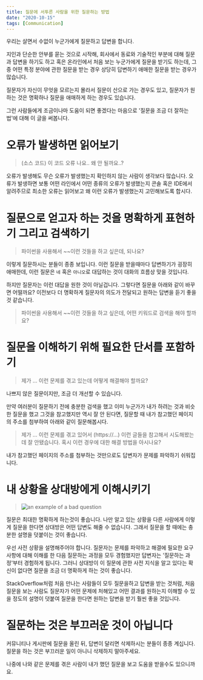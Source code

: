 ```yaml
---
title: 질문에 서투른 사람을 위한 질문하는 방법
date: "2020-10-15"
tags: [Communication]
---
```


우리는 살면서 수없이 누군가에게 질문하고 답변을 합니다.

지인과 단순한 안부를 묻는 것으로 시작해, 회사에서 동료와 기술적인 부분에 대해 질문과 답변을 하기도 하고 혹은 온라인에서 처음 보는 누군가에게 질문을 받기도 하는데, 그중 어떤 특정 분야에 관한 질문을 받는 경우 상당히 답변하기 애매한 질문을 받는 경우가 많습니다.

질문자가 자신이 무엇을 모르는지 몰라서 질문이 산으로 가는 경우도 있고, 질문자가 원하는 것은 명확하나 질문을 애매하게 하는 경우도 있습니다.

그런 사람들에게 조금이나마 도움이 되면 좋겠다는 마음으로 '질문을 조금 더 잘하는 법'에 대해 이 글을 써봅니다.

# 오류가 발생하면 읽어보기

> (소스 코드) 이 코드 오류 나요.. 왜 안 될까요..?

오류가 발생해도 무슨 오류가 발생했는지 확인하지 않는 사람이 생각보다 많습니다. 오류가 발생하면 보통 어떤 라인에서 어떤 종류의 오류가 발생했는지 콘솔 혹은 IDE에서 알려주므로 최소한 오류는 읽어보고 왜 이런 오류가 발생했는지 고민해보도록 합시다.

# 질문으로 얻고자 하는 것을 명확하게 표현하기 그리고 검색하기

> 파이썬을 사용해서 ~~이런 것들을 하고 싶은데, 되나요?

이렇게 질문하시는 분들이 종종 보입니다. 이런 질문을 받을때마다 답변하기가 굉장히 애매한데, 이런 질문은 `네` 혹은 `아니오`로 대답하는 것이 대화의 흐름상 맞을 것입니다.

하지만 질문자는 이런 대답을 원한 것이 아닐겁니다. 그렇다면 질문을 아래와 같이 바꾸면 어떨까요? 이전보다 더 명확하게 질문자의 의도가 전달되고 원하는 답변을 듣기 좋을것 같습니다.

> 파이썬을 사용해서 ~~이런 것들을 하고 싶은데, 어떤 키워드로 검색을 해야 할까요?


# 질문을 이해하기 위해 필요한 단서를 포함하기

> 제가 ... 이런 문제를 겪고 있는데 어떻게 해결해야 할까요?

나쁘지 않은 질문이지만, 조금 더 개선할 수 있습니다.

만약 여러분이 질문하기 전에 충분한 검색을 했고 이미 누군가가 내가 하려는 것과 비슷한 질문을 했고 그것을 참고했지만 역시 잘 안 된다면, 질문할 때 내가 참고했던 페이지의 주소를 첨부하여 아래와 같이 질문해봅시다.    

> 제가 ... 이런 문제를 겪고 있어서 (https://...) 이런 글들을 참고해서 시도해봤는데 잘 안됐습니다. 혹시 이런 경우에 대한 해결 방법을 아시나요? 

내가 참고했던 페이지의 주소를 첨부하는 것만으로도 답변자가 문제를 파악하기 쉬워집니다.


# 내 상황을 상대방에게 이해시키기

> ![an example of a bad question](/images/how-to-question/bad-question.png)

질문은 최대한 명확하게 하는것이 좋습니다. 나만 알고 있는 상황을 다른 사람에게 이렇게 질문을 한다면 상대방은 어떤 답변도 해줄 수 없습니다. 그래서 질문을 할 때에는 충분한 설명을 덧붙이는 것이 좋습니다.

우선 사전 상황을 설명해주어야 합니다. 질문자는 문제를 파악하고 해결에 필요한 요구사항에 대해 이해를 한 다음 질문하는 과정을 모두 경험했지만 답변자는 '질문하는 과정'부터 경험하게 됩니다. 그러니 상대방이 이 질문에 관한 사전 지식을 알고 있다는 확신이 없다면 질문을 조금 더 명확하게 하는 것이 좋습니다.

StackOverflow처럼 처음 만나는 사람들이 모두 질문을하고 답변을 받는 것처럼, 처음 질문을 보는 사람도 질문자가 어떤 문제에 처해있고 어떤 결과를 원하는지 이해할 수 있을 정도의 설명이 덧붙여 질문을 한다면 원하는 답변을 받기 훨씬 좋을 것입니다.


# 질문하는 것은 부끄러운 것이 아닙니다 

커뮤니티나 게시판에 질문을 올린 뒤, 답변이 달리면 삭제하시는 분들이 종종 계십니다. 질문을 하는 것은 부끄러운 일이 아니니 삭제하지 말아주세요.

나중에 나와 같은 문제를 겪은 사람이 내가 했던 질문을 보고 도움을 받을수도 있으니까요. 
